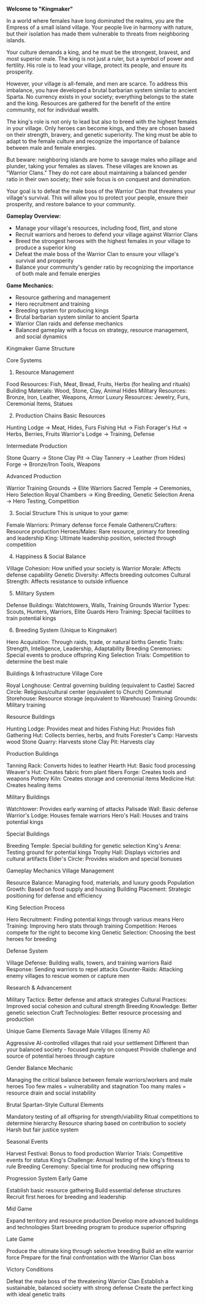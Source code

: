 **Welcome to "Kingmaker"**

In a world where females have long dominated the realms, you are the Empress of a small island village. Your people live in harmony with nature, but their isolation has made them vulnerable to threats from neighboring islands.

Your culture demands a king, and he must be the strongest, bravest, and most superior male. The king is not just a ruler, but a symbol of power and fertility. His role is to lead your village, protect its people, and ensure its prosperity.

However, your village is all-female, and men are scarce. To address this imbalance, you have developed a brutal barbarian system similar to ancient Sparta. No currency exists in your society; everything belongs to the state and the king. Resources are gathered for the benefit of the entire community, not for individual wealth.

The king's role is not only to lead but also to breed with the highest females in your village. Only heroes can become kings, and they are chosen based on their strength, bravery, and genetic superiority. The king must be able to adapt to the female culture and recognize the importance of balance between male and female energies.

But beware: neighboring islands are home to savage males who pillage and plunder, taking your females as slaves. These villages are known as "Warrior Clans." They do not care about maintaining a balanced gender ratio in their own society; their sole focus is on conquest and domination.

Your goal is to defeat the male boss of the Warrior Clan that threatens your village's survival. This will allow you to protect your people, ensure their prosperity, and restore balance to your community.

**Gameplay Overview:**

* Manage your village's resources, including food, flint, and stone
* Recruit warriors and heroes to defend your village against Warrior Clans
* Breed the strongest heroes with the highest females in your village to produce a superior king
* Defeat the male boss of the Warrior Clan to ensure your village's survival and prosperity
* Balance your community's gender ratio by recognizing the importance of both male and female energies

**Game Mechanics:**

* Resource gathering and management
* Hero recruitment and training
* Breeding system for producing kings
* Brutal barbarian system similar to ancient Sparta
* Warrior Clan raids and defense mechanics
* Balanced gameplay with a focus on strategy, resource management, and social dynamics

Kingmaker Game Structure

Core Systems
1. Resource Management

Food Resources: Fish, Meat, Bread, Fruits, Herbs (for healing and rituals)
Building Materials: Wood, Stone, Clay, Animal Hides
Military Resources: Bronze, Iron, Leather, Weapons, Armor
Luxury Resources: Jewelry, Furs, Ceremonial Items, Statues

2. Production Chains
Basic Resources

Hunting Lodge → Meat, Hides, Furs
Fishing Hut → Fish
Forager's Hut → Herbs, Berries, Fruits
Warrior's Lodge → Training, Defense

Intermediate Production

Stone Quarry → Stone
Clay Pit → Clay
Tannery → Leather (from Hides)
Forge → Bronze/Iron Tools, Weapons

Advanced Production

Warrior Training Grounds → Elite Warriors
Sacred Temple → Ceremonies, Hero Selection
Royal Chambers → King Breeding, Genetic Selection
Arena → Hero Testing, Competition

3. Social Structure
This is unique to your game:

Female Warriors: Primary defense force
Female Gatherers/Crafters: Resource production
Heroes/Males: Rare resource, primary for breeding and leadership
King: Ultimate leadership position, selected through competition

4. Happiness & Social Balance

Village Cohesion: How unified your society is
Warrior Morale: Affects defense capability
Genetic Diversity: Affects breeding outcomes
Cultural Strength: Affects resistance to outside influence

5. Military System

Defense Buildings: Watchtowers, Walls, Training Grounds
Warrior Types: Scouts, Hunters, Warriors, Elite Guards
Hero Training: Special facilities to train potential kings

6. Breeding System (Unique to Kingmaker)

Hero Acquisition: Through raids, trade, or natural births
Genetic Traits: Strength, Intelligence, Leadership, Adaptability
Breeding Ceremonies: Special events to produce offspring
King Selection Trials: Competition to determine the best male

Buildings & Infrastructure
Village Core

Royal Longhouse: Central governing building (equivalent to Castle)
Sacred Circle: Religious/cultural center (equivalent to Church)
Communal Storehouse: Resource storage (equivalent to Warehouse)
Training Grounds: Military training

Resource Buildings

Hunting Lodge: Provides meat and hides
Fishing Hut: Provides fish
Gathering Hut: Collects berries, herbs, and fruits
Forester's Camp: Harvests wood
Stone Quarry: Harvests stone
Clay Pit: Harvests clay

Production Buildings

Tanning Rack: Converts hides to leather
Hearth Hut: Basic food processing
Weaver's Hut: Creates fabric from plant fibers
Forge: Creates tools and weapons
Pottery Kiln: Creates storage and ceremonial items
Medicine Hut: Creates healing items

Military Buildings

Watchtower: Provides early warning of attacks
Palisade Wall: Basic defense
Warrior's Lodge: Houses female warriors
Hero's Hall: Houses and trains potential kings

Special Buildings

Breeding Temple: Special building for genetic selection
King's Arena: Testing ground for potential kings
Trophy Hall: Displays victories and cultural artifacts
Elder's Circle: Provides wisdom and special bonuses

Gameplay Mechanics
Village Management

Resource Balance: Managing food, materials, and luxury goods
Population Growth: Based on food supply and housing
Building Placement: Strategic positioning for defense and efficiency

King Selection Process

Hero Recruitment: Finding potential kings through various means
Hero Training: Improving hero stats through training
Competition: Heroes compete for the right to become king
Genetic Selection: Choosing the best heroes for breeding

Defense System

Village Defense: Building walls, towers, and training warriors
Raid Response: Sending warriors to repel attacks
Counter-Raids: Attacking enemy villages to rescue women or capture men

Research & Advancement

Military Tactics: Better defense and attack strategies
Cultural Practices: Improved social cohesion and cultural strength
Breeding Knowledge: Better genetic selection
Craft Technologies: Better resource processing and production

Unique Game Elements
Savage Male Villages (Enemy AI)

Aggressive AI-controlled villages that raid your settlement
Different than your balanced society - focused purely on conquest
Provide challenge and source of potential heroes through capture

Gender Balance Mechanic

Managing the critical balance between female warriors/workers and male heroes
Too few males = vulnerability and stagnation
Too many males = resource drain and social instability

Brutal Spartan-Style Cultural Elements

Mandatory testing of all offspring for strength/viability
Ritual competitions to determine hierarchy
Resource sharing based on contribution to society
Harsh but fair justice system

Seasonal Events

Harvest Festival: Bonus to food production
Warrior Trials: Competitive events for status
King's Challenge: Annual testing of the king's fitness to rule
Breeding Ceremony: Special time for producing new offspring

Progression System
Early Game

Establish basic resource gathering
Build essential defense structures
Recruit first heroes for breeding and leadership

Mid Game

Expand territory and resource production
Develop more advanced buildings and technologies
Start breeding program to produce superior offspring

Late Game

Produce the ultimate king through selective breeding
Build an elite warrior force
Prepare for the final confrontation with the Warrior Clan boss

Victory Conditions

Defeat the male boss of the threatening Warrior Clan
Establish a sustainable, balanced society with strong defense
Create the perfect king with ideal genetic traits
